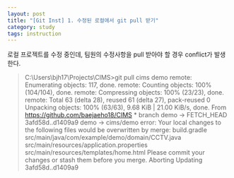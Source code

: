 ```yaml
---
layout: post
title: "[Git Inst] 1. 수정된 로컬에서 git pull 받기"
category: study
tags: instruction
---
```


로컬 프로젝트를 수정 중인데, 팀원의 수정사항을 pull 받아야 할 경우 conflict가 발생한다.

<!--more-->

>   C:\Users\bjh17\Projects\CIMS>git pull cims demo
    remote: Enumerating objects: 117, done.
    remote: Counting objects: 100% (104/104), done.
    remote: Compressing objects: 100% (23/23), done.
    remote: Total 63 (delta 28), reused 61 (delta 27), pack-reused 0
    Unpacking objects: 100% (63/63), 9.68 KiB | 21.00 KiB/s, done.
    From https://github.com/baejaeho18/CIMS
    * branch            demo       -> FETCH_HEAD
    3afd58d..d1409a9  demo       -> cims/demo
    error: Your local changes to the following files would be overwritten by merge:
            build.gradle
            src/main/java/com/example/demo/domain/CCTV.java
            src/main/resources/application.properties
            src/main/resources/templates/home.html
    Please commit your changes or stash them before you merge.
    Aborting
    Updating 3afd58d..d1409a9






<!-- Links -->
